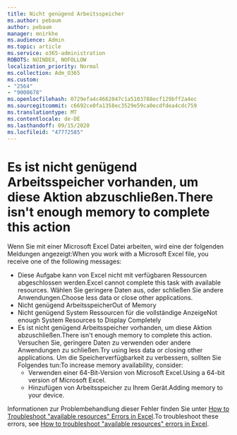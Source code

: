 ```yaml
---
title: Nicht genügend Arbeitsspeicher
ms.author: pebaum
author: pebaum
manager: mnirkhe
ms.audience: Admin
ms.topic: article
ms.service: o365-administration
ROBOTS: NOINDEX, NOFOLLOW
localization_priority: Normal
ms.collection: Adm_O365
ms.custom:
- "2564"
- "9000678"
ms.openlocfilehash: 0729efa4c4662047c1a5103788ecf129bff2a4ec
ms.sourcegitcommit: c6692ce0fa1358ec3529e59ca0ecdfdea4cdc759
ms.translationtype: MT
ms.contentlocale: de-DE
ms.lasthandoff: 09/15/2020
ms.locfileid: "47772585"
---
```

# <a name="there-isnt-enough-memory-to-complete-this-action"></a><span data-ttu-id="8a12c-102">Es ist nicht genügend Arbeitsspeicher vorhanden, um diese Aktion abzuschließen.</span><span class="sxs-lookup"><span data-stu-id="8a12c-102">There isn't enough memory to complete this action</span></span>

<span data-ttu-id="8a12c-103">Wenn Sie mit einer Microsoft Excel Datei arbeiten, wird eine der folgenden Meldungen angezeigt:</span><span class="sxs-lookup"><span data-stu-id="8a12c-103">When you work with a Microsoft Excel file, you receive one of the following messages:</span></span>

- <span data-ttu-id="8a12c-104">Diese Aufgabe kann von Excel nicht mit verfügbaren Ressourcen abgeschlossen werden.</span><span class="sxs-lookup"><span data-stu-id="8a12c-104">Excel cannot complete this task with available resources.</span></span> <span data-ttu-id="8a12c-105">Wählen Sie geringere Daten aus, oder schließen Sie andere Anwendungen.</span><span class="sxs-lookup"><span data-stu-id="8a12c-105">Choose less data or close other applications.</span></span>
- <span data-ttu-id="8a12c-106">Nicht genügend Arbeitsspeicher</span><span class="sxs-lookup"><span data-stu-id="8a12c-106">Out of Memory</span></span>
- <span data-ttu-id="8a12c-107">Nicht genügend System Ressourcen für die vollständige Anzeige</span><span class="sxs-lookup"><span data-stu-id="8a12c-107">Not enough System Resources to Display Completely</span></span>
- <span data-ttu-id="8a12c-108">Es ist nicht genügend Arbeitsspeicher vorhanden, um diese Aktion abzuschließen.</span><span class="sxs-lookup"><span data-stu-id="8a12c-108">There isn't enough memory to complete this action.</span></span> <span data-ttu-id="8a12c-109">Versuchen Sie, geringere Daten zu verwenden oder andere Anwendungen zu schließen.</span><span class="sxs-lookup"><span data-stu-id="8a12c-109">Try using less data or closing other applications.</span></span> <span data-ttu-id="8a12c-110">Um die Speicherverfügbarkeit zu verbessern, sollten Sie Folgendes tun:</span><span class="sxs-lookup"><span data-stu-id="8a12c-110">To increase memory availability, consider:</span></span> 
    - <span data-ttu-id="8a12c-111">Verwenden einer 64-Bit-Version von Microsoft Excel.</span><span class="sxs-lookup"><span data-stu-id="8a12c-111">Using a 64-bit version of Microsoft Excel.</span></span>
    - <span data-ttu-id="8a12c-112">Hinzufügen von Arbeitsspeicher zu Ihrem Gerät.</span><span class="sxs-lookup"><span data-stu-id="8a12c-112">Adding memory to your device.</span></span>

<span data-ttu-id="8a12c-113">Informationen zur Problembehandlung dieser Fehler finden Sie unter [How to Troubleshoot "available resources" Errors in Excel](https://docs.microsoft.com/office/troubleshoot/excel/available-resources-errors).</span><span class="sxs-lookup"><span data-stu-id="8a12c-113">To troubleshoot these errors, see [How to troubleshoot "available resources" errors in Excel](https://docs.microsoft.com/office/troubleshoot/excel/available-resources-errors).</span></span>